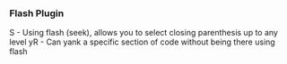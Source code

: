 ### Flash Plugin
S - Using flash (seek), allows you to select closing parenthesis up to any level
yR - Can yank a specific section of code without being there using flash
